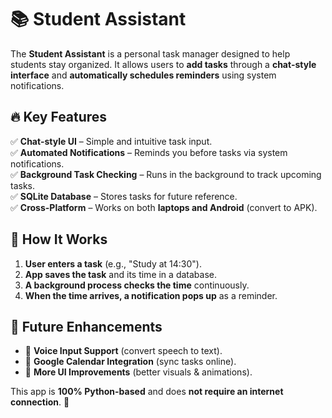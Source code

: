 # 📚 Student Assistant

The **Student Assistant** is a personal task manager designed to help students stay organized. It allows users to **add tasks** through a **chat-style interface** and **automatically schedules reminders** using system notifications.

## 🔥 Key Features
✅ **Chat-style UI** – Simple and intuitive task input.  
✅ **Automated Notifications** – Reminds you before tasks via system notifications.  
✅ **Background Task Checking** – Runs in the background to track upcoming tasks.  
✅ **SQLite Database** – Stores tasks for future reference.  
✅ **Cross-Platform** – Works on both **laptops and Android** (convert to APK).  

## 📌 How It Works
1. **User enters a task** (e.g., "Study at 14:30").  
2. **App saves the task** and its time in a database.  
3. **A background process checks the time** continuously.  
4. **When the time arrives, a notification pops up** as a reminder.  

## 🚀 Future Enhancements
- 🔹 **Voice Input Support** (convert speech to text).  
- 🔹 **Google Calendar Integration** (sync tasks online).  
- 🔹 **More UI Improvements** (better visuals & animations).  

This app is **100% Python-based** and does **not require an internet connection**. 🚀
